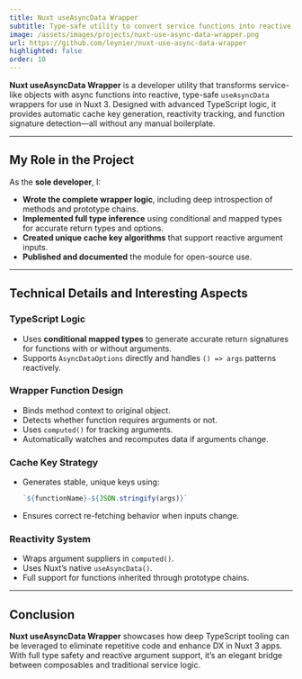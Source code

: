 ```yaml
---
title: Nuxt useAsyncData Wrapper
subtitle: Type-safe utility to convert service functions into reactive AsyncData bindings in Nuxt
image: /assets/images/projects/nuxt-use-async-data-wrapper.png
url: https://github.com/leynier/nuxt-use-async-data-wrapper
highlighted: false
order: 10
---
```


**Nuxt useAsyncData Wrapper** is a developer utility that transforms service-like objects with async functions into reactive, type-safe `useAsyncData` wrappers for use in Nuxt 3. Designed with advanced TypeScript logic, it provides automatic cache key generation, reactivity tracking, and function signature detection—all without any manual boilerplate.

---

## My Role in the Project

As the **sole developer**, I:

* **Wrote the complete wrapper logic**, including deep introspection of methods and prototype chains.
* **Implemented full type inference** using conditional and mapped types for accurate return types and options.
* **Created unique cache key algorithms** that support reactive argument inputs.
* **Published and documented** the module for open-source use.

---

## Technical Details and Interesting Aspects

### TypeScript Logic

* Uses **conditional mapped types** to generate accurate return signatures for functions with or without arguments.
* Supports `AsyncDataOptions` directly and handles `() => args` patterns reactively.

### Wrapper Function Design

* Binds method context to original object.
* Detects whether function requires arguments or not.
* Uses `computed()` for tracking arguments.
* Automatically watches and recomputes data if arguments change.

### Cache Key Strategy

* Generates stable, unique keys using:

  ```ts
  `${functionName}-${JSON.stringify(args)}`
  ```

* Ensures correct re-fetching behavior when inputs change.

### Reactivity System

* Wraps argument suppliers in `computed()`.
* Uses Nuxt’s native `useAsyncData()`.
* Full support for functions inherited through prototype chains.

---

## Conclusion

**Nuxt useAsyncData Wrapper** showcases how deep TypeScript tooling can be leveraged to eliminate repetitive code and enhance DX in Nuxt 3 apps. With full type safety and reactive argument support, it’s an elegant bridge between composables and traditional service logic.

